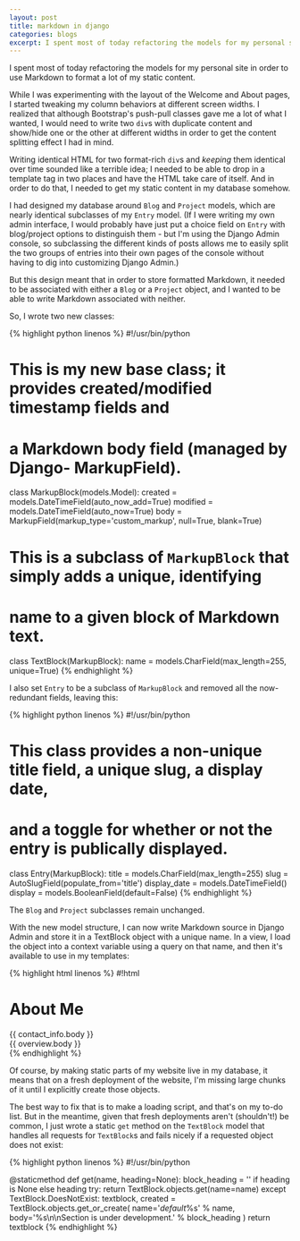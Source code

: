```yaml
---
layout: post
title: markdown in django
categories: blogs
excerpt: I spent most of today refactoring the models for my personal site in order to use Markdown to format a lot of my static content.
---
```


I spent most of today refactoring the models for my personal site in order to use Markdown to format a lot of my static content.

While I was experimenting with the layout of the Welcome and About pages, I started tweaking my column behaviors at different screen widths.  I realized that although Bootstrap's push-pull classes gave me a lot of what I wanted, I would need to write two `div`s with duplicate content and show/hide one or the other at different widths in order to get the content splitting effect I had in mind.

Writing identical HTML for two format-rich `div`s and _keeping_ them identical over time sounded like a terrible idea; I needed to be able to drop in a template tag in two places and have the HTML take care of itself.  And in order to do that, I needed to get my static content in my database somehow.

I had designed my database around `Blog` and `Project` models, which are nearly identical subclasses of my `Entry` model.  (If I were writing my own admin interface, I would probably have just put a choice field on `Entry` with blog/project options to distinguish them - but I'm using the Django Admin console, so subclassing the different kinds of posts allows me to easily split the two groups of entries into their own pages of the console without having to dig into customizing Django Admin.)

But this design meant that in order to store formatted Markdown, it needed to be associated with either a `Blog` or a `Project` object, and I wanted to be able to write Markdown associated with neither.

So, I wrote two new classes:

{% highlight python linenos %}
#!/usr/bin/python

# This is my new base class; it provides created/modified timestamp fields and
# a Markdown body field (managed by Django- MarkupField).
class MarkupBlock(models.Model):
    created = models.DateTimeField(auto_now_add=True)
    modified = models.DateTimeField(auto_now=True)
    body = MarkupField(markup_type='custom_markup', null=True, blank=True)

# This is a subclass of `MarkupBlock` that simply adds a unique, identifying
# name to a given block of Markdown text.
class TextBlock(MarkupBlock):
    name = models.CharField(max_length=255, unique=True)
{% endhighlight %}

I also set `Entry` to be a subclass of `MarkupBlock` and removed all the now-redundant fields, leaving this:

{% highlight python linenos %}
#!/usr/bin/python

# This class provides a non-unique title field, a unique slug, a display date,
# and a toggle for whether or not the entry is publically displayed.
class Entry(MarkupBlock):
    title = models.CharField(max_length=255)
    slug = AutoSlugField(populate_from='title')
    display_date = models.DateTimeField()
    display = models.BooleanField(default=False)
{% endhighlight %}

The `Blog` and `Project` subclasses remain unchanged.

With the new model structure, I can now write Markdown source in Django Admin and store it in a TextBlock object with a unique name.  In a view, I load the object into a context variable using a query on that name, and then it's available to use in my templates:

{% highlight html linenos %}
#!html

<h1>About Me</h1>
<div class="row">
    <div class="col-md-6 col-md-push-6">
        {{ contact_info.body }}             <!-- textblock "contact_info" -->
    </div>
    <div class="col-md-6 col-md-pull-6">
        {{ overview.body }}                 <!-- textblock "overview" -->
    </div>
</div>
{% endhighlight %}

Of course, by making static parts of my website live in my database, it means that on a fresh deployment of the website, I'm missing large chunks of it until I explicitly create those objects.

The best way to fix that is to make a loading script, and that's on my to-do list.  But in the meantime, given that fresh deployments aren't (shouldn't!) be common, I just wrote a static `get` method on the `TextBlock` model that handles all requests for `TextBlock`s and fails nicely if a requested object does not exist:

{% highlight python linenos %}
#!/usr/bin/python

@staticmethod
def get(name, heading=None):
    block_heading = '' if heading is None else heading
    try:
        return TextBlock.objects.get(name=name)
    except TextBlock.DoesNotExist:
        textblock, created = TextBlock.objects.get_or_create(
            name='_default_%s' % name,
            body='%s\n\nSection is under development.' % block_heading
        )
        return textblock
{% endhighlight %}
